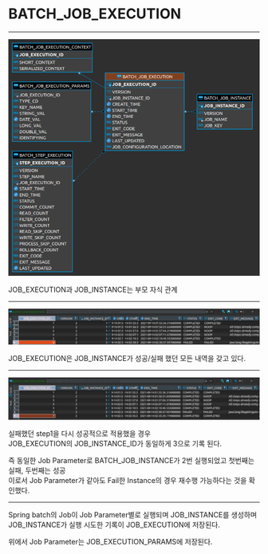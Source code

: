 
# BATCH_JOB_EXECUTION

---

![spring_batch-erd](./spring_batch-erd.png)

JOB_EXECUTION과 JOB_INSTANCE는 부모 자식 관계

---

![batch-fail_test](./spring_batch-fail.png)

JOB_EXECUTION은 JOB_INSTANCE가 성공/실패 했던 모든 내역을 갖고 있다.

---

![batch-fail_over](./spring_batch-fail_over.png)

실패했던 step1을 다시 성공적으로 적용했을 경우  
JOB_EXECUTION의 JOB_INSTANCE_ID가 동일하게 3으로 기록 된다.

즉 동일한 Job Parameter로 BATCH_JOB_INSTANCE가 2번 실행되었고 첫번째는 실패, 두번째는 성공  
이로서 Job Parameter가 같아도 Fail한 Instance의 경우 재수행 가능하다는 것을 확인했다.


---

Spring batch의 Job이 Job Parameter별로 실행되며 JOB_INSTANCE를 생성하며  
JOB_INSTANCE가 실행 시도한 기록이 JOB_EXECUTION에 저장된다.

위에서 Job Parameter는 JOB_EXECUTION_PARAMS에 저장된다.